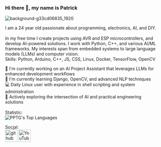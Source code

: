 ### Hi there 👋, my name is Patrick 
![background-g33cd06835_1920](https://user-images.githubusercontent.com/24864691/213499917-d67f6f75-7518-4111-a887-cdd7eff033d8.jpg)

I am a 24 year old passionate about programming, electronics, AI, and DIY.
<br>
<br>
In my free time I create projects using AVR and ESP microcontrollers, and develop AI-powered solutions. I work with Python, C++, and various AI/ML frameworks. My interests span from embedded systems to large language models (LLMs) and computer vision.
<br>
Skills: Python, Arduino, C++, JS, CSS, Linux, Docker, TensorFlow, OpenCV
<br>

🔭 I'm currently working on an AI Project Assistant that leverages LLMs for enhanced development workflows
<br>
🌱 I'm currently learning Django, OpenCV, and advanced NLP techniques
<br>
💻 Daily Linux user with experience in shell scripting and system administration
<br>
🤖 Actively exploring the intersection of AI and practical engineering solutions
<br>
<br>
Statistic:
<br>
![PPTG's Top Languages](https://github-readme-stats.vercel.app/api/top-langs/?username=PPTG&theme=vue-dark&show_icons=true&hide_border=true&layout=compact)

Socjal:
<br>
[<img src='https://cdn.jsdelivr.net/npm/simple-icons@3.0.1/icons/github.svg' alt='github' height='40'>](https://github.com/PPTG)  [<img src='https://cdn.jsdelivr.net/npm/simple-icons@3.0.1/icons/youtube.svg' alt='YouTube' height='40'>](https://www.youtube.com/@TechnologiaNaSpontanie)
